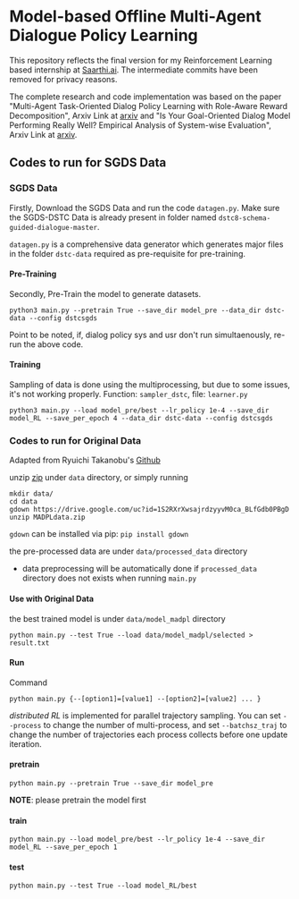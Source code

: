 # Model-based Offline Multi-Agent Dialogue Policy Learning

This repository reflects the final version for my Reinforcement Learning based internship at [Saarthi.ai](https://saarthi.ai). The intermediate commits have been removed for privacy reasons.

The complete research and code implementation was based on the paper "Multi-Agent Task-Oriented Dialog Policy Learning with Role-Aware Reward Decomposition", Arxiv Link at [arxiv](https://arxiv.org/abs/2004.03809) and "Is Your Goal-Oriented Dialog Model Performing Really Well? Empirical Analysis of System-wise Evaluation", Arxiv Link at [arxiv](https://arxiv.org/abs/2005.07362).



## Codes to run for SGDS Data

### SGDS Data

Firstly, Download the SGDS Data and run the code `datagen.py`. Make sure the SGDS-DSTC Data is already present in folder named `dstc8-schema-guided-dialogue-master`.

`datagen.py` is a comprehensive data generator which generates major files in the folder `dstc-data` required as pre-requisite for pre-training.

#### Pre-Training

Secondly, Pre-Train the model to generate datasets.

```
python3 main.py --pretrain True --save_dir model_pre --data_dir dstc-data --config dstcsgds
```

Point to be noted, if,  dialog policy sys and usr don't run simultaenously, re-run the above code.

#### Training

Sampling of data is done using the multiprocessing, but due to some issues, it's not working properly. Function: `sampler_dstc`, file: `learner.py`

```
python3 main.py --load model_pre/best --lr_policy 1e-4 --save_dir model_RL --save_per_epoch 4 --data_dir dstc-data --config dstcsgds
```




### Codes to run for Original Data

Adapted from Ryuichi Takanobu's [Github](https://github.com/truthless11/MADPL)

unzip [zip](https://drive.google.com/open?id=1S2RXrXwsajrdzyyvM0ca_BLfGdb0PBgD) under `data` directory, or simply running

```
mkdir data/
cd data
gdown https://drive.google.com/uc?id=1S2RXrXwsajrdzyyvM0ca_BLfGdb0PBgD
unzip MADPLdata.zip
```

`gdown` can be installed via pip: `pip install gdown`


the pre-processed data are under `data/processed_data` directory

- data preprocessing will be automatically done if `processed_data` directory does not exists when running `main.py`

#### Use with Original Data

the best trained model is under `data/model_madpl` directory

```
python main.py --test True --load data/model_madpl/selected > result.txt
```

#### Run

Command

```
python main.py {--[option1]=[value1] --[option2]=[value2] ... }
```

*distributed RL* is implemented for parallel trajectory sampling. You can set `--process` to change the number of multi-process, and set `--batchsz_traj` to change the number of trajectories each process collects before one update iteration.

#### pretrain

```
python main.py --pretrain True --save_dir model_pre
```

**NOTE**: please pretrain the model first

#### train

```
python main.py --load model_pre/best --lr_policy 1e-4 --save_dir model_RL --save_per_epoch 1
```

#### test

```
python main.py --test True --load model_RL/best
```